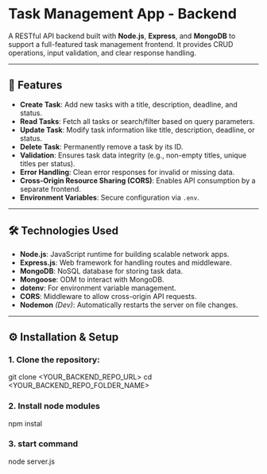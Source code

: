 # Task Management App - Backend

A RESTful API backend built with **Node.js**, **Express**, and **MongoDB** to support a full-featured task management frontend. It provides CRUD operations, input validation, and clear response handling.

---

## 🚀 Features

- **Create Task**: Add new tasks with a title, description, deadline, and status.
- **Read Tasks**: Fetch all tasks or search/filter based on query parameters.
- **Update Task**: Modify task information like title, description, deadline, or status.
- **Delete Task**: Permanently remove a task by its ID.
- **Validation**: Ensures task data integrity (e.g., non-empty titles, unique titles per status).
- **Error Handling**: Clean error responses for invalid or missing data.
- **Cross-Origin Resource Sharing (CORS)**: Enables API consumption by a separate frontend.
- **Environment Variables**: Secure configuration via `.env`.

---

## 🛠️ Technologies Used

- **Node.js**: JavaScript runtime for building scalable network apps.
- **Express.js**: Web framework for handling routes and middleware.
- **MongoDB**: NoSQL database for storing task data.
- **Mongoose**: ODM to interact with MongoDB.
- **dotenv**: For environment variable management.
- **CORS**: Middleware to allow cross-origin API requests.
- **Nodemon** *(Dev)*: Automatically restarts the server on file changes.

---

## ⚙️ Installation & Setup

### 1. Clone the repository:
git clone <YOUR_BACKEND_REPO_URL>
cd <YOUR_BACKEND_REPO_FOLDER_NAME>

### 2. Install node modules
npm instal

### 3. start command
node server.js
